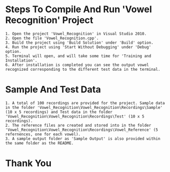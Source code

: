 # Steps To Compile And Run 'Vowel Recognition' Project

	1. Open the project 'Vowel_Recognition' in Visual Studio 2010.
	2. Open the file 'Vowel_Recognition.cpp'. 
	3. Build the project using 'Build Solution' under 'Build' option.
	4. Run the project using 'Start Without Debugging' under 'Debug' option.
	5. Terminal will open, and will take some time for 'Training and Installation'.
	6. After installation is completed you can see the output vowel recognized corresponding to the different test data in the terminal.
	
# Sample And Test Data
	1. A total of 100 recordings are provided for the project. Sample data in the folder 'Vowel_Recognition\Vowel_Recognition\Recordings\Sample' (10 x 5 recordings) and Test data in the folder 'Vowel_Recognition\Vowel_Recognition\Recordings\Test' (10 x 5 recordings).
	2. The reference files are created and stored into in the folder 'Vowel_Recognition\Vowel_Recognition\Recordings\Vowel_Reference' (5 refernences, one for each vowel).
	3. A sample output folder as 'Sample Output' is also provided within the same folder as the README.
	
# Thank You
